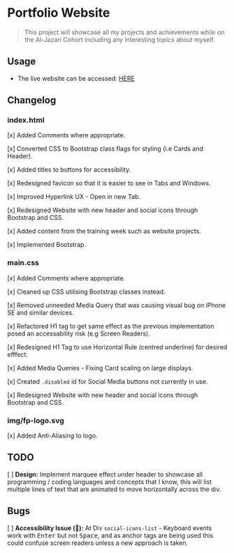 # Portfolio Website

> This project will showcase all my projects and achievements while on the Al-Jazari Cohort including any interesting topics about myself.

## Usage

* The live website can be accessed: [HERE](https://futureproof-portfolio-terry.netlify.app/)

## Changelog

### index.html
[x] Added Comments where appropriate.

[x] Converted CSS to Bootstrap class flags for styling (i.e Cards and Header).

[x] Added titles to buttons for accessibility.

[x] Redesigned favicon so that it is easier to see in Tabs and Windows.

[x] Improved Hyperlink UX - Open in new Tab.

[x] Redesigned Website with new header and social icons through Bootstrap and CSS.

[x] Added content from the training week such as website projects.

[x] Implemented Bootstrap.

### main.css
[x] Added Comments where appropriate.

[x] Cleaned up CSS utilising Bootstrap classes instead.

[x] Removed unneeded Media Query that was causing visual bug on iPhone SE and similar devices.

[x] Refactored H1 tag to get same effect as the previous implementation posed an accessability risk (e.g Screen Readers).

[x] Redesigned H1 Tag to use Horizontal Rule (centred underline) for desired efffect.

[x] Added Media Queries - Fixing Card scaling on large displays.

[x] Created `.disabled` id for Social Media buttons not currently in use.

[x] Redesigned Website with new header and social icons through Bootstrap and CSS.


### img/fp-logo.svg
[x] Added Anti-Aliasing to logo.

## TODO
[ ] **Design:** Implement marquee effect under header to showcase all programming / coding languages and concepts that I know, this will list multiple lines of text that are animated to move horizontally across the div.

## Bugs

[ ] **Accessibility Issue (🔴):**  At Div `social-icons-list` - Keyboard events work with <kbd>Enter</kbd> but not <kbd>Space</kbd>, and as anchor tags are being used this could confuse screen readers unless a new approach is taken.
